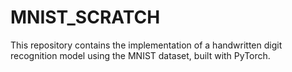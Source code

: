# MNIST_SCRATCH
This repository contains the implementation of a handwritten digit recognition model using the MNIST dataset, built with PyTorch. 
